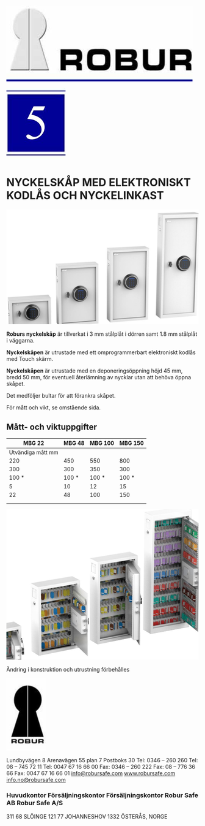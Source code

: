 ![](_page_0_Picture_0.jpeg)

![](_page_0_Picture_1.jpeg)

# **NYCKELSKÅP MED ELEKTRONISKT KODLÅS OCH NYCKELINKAST**

![](_page_0_Picture_3.jpeg)

**Roburs nyckelskåp** är tillverkat i 3 mm stålplåt i dörren samt 1.8 mm stålplåt i väggarna.

**Nyckelskåpen** är utrustade med ett omprogrammerbart elektroniskt kodlås med Touch skärm.

**Nyckelskåpen** är utrustade med en deponeringsöppning höjd 45 mm, bredd 50 mm, för eventuell återlämning av nycklar utan att behöva öppna skåpet.

Det medföljer bultar för att förankra skåpet.

För mått och vikt, se omstående sida.

## **Mått- och viktuppgifter**

| MBG 22            | MBG 48 | MBG 100 | MBG 150 |
|-------------------|--------|---------|---------|
| Utvändiga mått mm |        |         |         |
| 220               | 450    | 550     | 800     |
| 300               | 300    | 350     | 300     |
| 100 *             | 100 *  | 100 *   | 100 *   |
| 5                 | 10     | 12      | 15      |
| 22                | 48     | 100     | 150     |
|                   |        |         |         |
|                   |        |         |         |

![](_page_1_Picture_2.jpeg)

Ändring i konstruktion och utrustning förbehålles

![](_page_1_Picture_4.jpeg)

Lundbyvägen 8 Arenavägen 55 plan 7 Postboks 30 Tel: 0346 – 260 260 Tel: 08 – 745 72 11 Tel: 0047 67 16 66 00 Fax: 0346 – 260 222 Fax: 08 – 776 36 66 Fax: 0047 67 16 66 01 info@robursafe.com www.robursafe.com info.no@robursafe.com

### **Huvudkontor Försäljningskontor Försäljningskontor Robur Safe AB Robur Safe A/S**

311 68 SLÖINGE 121 77 JOHANNESHOV 1332 ÖSTERÅS, NORGE